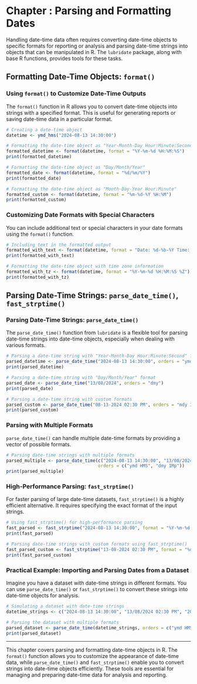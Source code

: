 # Chapter : Parsing and Formatting Dates

Handling date-time data often requires converting date-time objects to specific formats for reporting or analysis and parsing date-time strings into objects that can be manipulated in R. The `lubridate` package, along with base R functions, provides tools for these tasks.

## Formatting Date-Time Objects: `format()`

### Using `format()` to Customize Date-Time Outputs

The `format()` function in R allows you to convert date-time objects into strings with a specified format. This is useful for generating reports or saving date-time data in a particular format.

```r
# Creating a date-time object
datetime <- ymd_hms("2024-08-13 14:30:00")

# Formatting the date-time object as "Year-Month-Day Hour:Minute:Second"
formatted_datetime <- format(datetime, format = "%Y-%m-%d %H:%M:%S")
print(formatted_datetime)

# Formatting the date-time object as "Day/Month/Year"
formatted_date <- format(datetime, format = "%d/%m/%Y")
print(formatted_date)

# Formatting the date-time object as "Month-Day-Year Hour:Minute"
formatted_custom <- format(datetime, format = "%m-%d-%Y %H:%M")
print(formatted_custom)
```

### Customizing Date Formats with Special Characters

You can include additional text or special characters in your date formats using the `format()` function.

```r
# Including text in the formatted output
formatted_with_text <- format(datetime, format = "Date: %d-%b-%Y Time: %H:%M:%S")
print(formatted_with_text)

# Formatting the date-time object with time zone information
formatted_with_tz <- format(datetime, format = "%Y-%m-%d %H:%M:%S %Z")
print(formatted_with_tz)
```

## Parsing Date-Time Strings: `parse_date_time()`, `fast_strptime()`

### Parsing Date-Time Strings: `parse_date_time()`

The `parse_date_time()` function from `lubridate` is a flexible tool for parsing date-time strings into date-time objects, especially when dealing with various formats.

```r
# Parsing a date-time string with "Year-Month-Day Hour:Minute:Second" format
parsed_datetime <- parse_date_time("2024-08-13 14:30:00", orders = "ymd HMS")
print(parsed_datetime)

# Parsing a date-time string with "Day/Month/Year" format
parsed_date <- parse_date_time("13/08/2024", orders = "dmy")
print(parsed_date)

# Parsing a date-time string with custom formats
parsed_custom <- parse_date_time("08-13-2024 02:30 PM", orders = "mdy I:M p")
print(parsed_custom)
```

### Parsing with Multiple Formats

`parse_date_time()` can handle multiple date-time formats by providing a vector of possible formats.

```r
# Parsing date-time strings with multiple formats
parsed_multiple <- parse_date_time(c("2024-08-13 14:30:00", "13/08/2024 02:30 PM"),
                                   orders = c("ymd HMS", "dmy IMp"))
print(parsed_multiple)
```

### High-Performance Parsing: `fast_strptime()`

For faster parsing of large date-time datasets, `fast_strptime()` is a highly efficient alternative. It requires specifying the exact format of the input strings.

```r
# Using fast_strptime() for high-performance parsing
fast_parsed <- fast_strptime("2024-08-13 14:30:00", format = "%Y-%m-%d %H:%M:%S")
print(fast_parsed)

# Parsing date-time strings with custom formats using fast_strptime()
fast_parsed_custom <- fast_strptime("13-08-2024 02:30 PM", format = "%d-%m-%Y %I:%M %p")
print(fast_parsed_custom)
```

### Practical Example: Importing and Parsing Dates from a Dataset

Imagine you have a dataset with date-time strings in different formats. You can use `parse_date_time()` or `fast_strptime()` to convert these strings into date-time objects for analysis.

```r
# Simulating a dataset with date-time strings
datetime_strings <- c("2024-08-13 14:30:00", "13/08/2024 02:30 PM", "2024.08.13 14:30")

# Parsing the dataset with multiple formats
parsed_dataset <- parse_date_time(datetime_strings, orders = c("ymd HMS", "dmy IMp", "ymd HM"))
print(parsed_dataset)
```

---

This chapter covers parsing and formatting date-time objects in R. The `format()` function allows you to customize the appearance of date-time data, while `parse_date_time()` and `fast_strptime()` enable you to convert strings into date-time objects efficiently. These tools are essential for managing and preparing date-time data for analysis and reporting.
